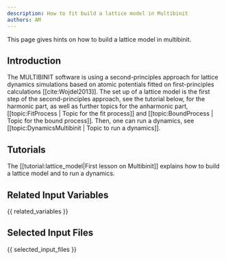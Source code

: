 ```yaml
---
description: How to fit build a lattice model in Multibinit
authors: AM
---
```


This page gives hints on how to build a lattice model in multibinit.

## Introduction

The MULTIBINIT software is using a second-principles approach for lattice dynamics simulations based on atomic potentials fitted on first-principles calculations [[cite:Wojdel2013]].
The set up of a lattice model is the first step of the second-principles approach, see the tutorial below, for the harmonic part,
as well as further topics for the anharmonic part, [[topic:FitProcess | Topic for the fit process]] and [[topic:BoundProcess | Topic for the bound process]].
Then, one can run a dynamics, see [[topic:DynamicsMultibinit | Topic to run a dynamics]].

## Tutorials

The [[tutorial:lattice_model|First lesson on Multibinit]] explains how to build a lattice model and to run a dynamics.
  
## Related Input Variables

{{ related_variables }}

## Selected Input Files

{{ selected_input_files }}

